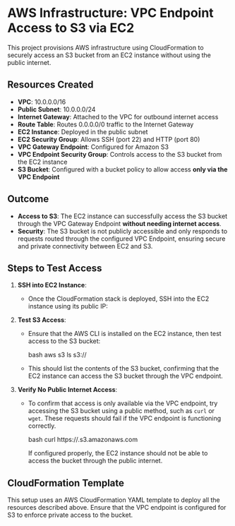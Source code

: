# AWS Infrastructure: VPC Endpoint Access to S3 via EC2

This project provisions AWS infrastructure using CloudFormation to securely access an S3 bucket from an EC2 instance without using the public internet.

##  Resources Created

- **VPC**: 10.0.0.0/16
- **Public Subnet**: 10.0.0.0/24
- **Internet Gateway**: Attached to the VPC for outbound internet access
- **Route Table**: Routes 0.0.0.0/0 traffic to the Internet Gateway
- **EC2 Instance**: Deployed in the public subnet
- **EC2 Security Group**: Allows SSH (port 22) and HTTP (port 80)
- **VPC Gateway Endpoint**: Configured for Amazon S3
- **VPC Endpoint Security Group**: Controls access to the S3 bucket from the EC2 instance
- **S3 Bucket**: Configured with a bucket policy to allow access **only via the VPC Endpoint**

##  Outcome

- **Access to S3**: The EC2 instance can successfully access the S3 bucket through the VPC Gateway Endpoint **without needing internet access**.
- **Security**: The S3 bucket is not publicly accessible and only responds to requests routed through the configured VPC Endpoint, ensuring secure and private connectivity between EC2 and S3.

##  Steps to Test Access

1. **SSH into EC2 Instance**:
   - Once the CloudFormation stack is deployed, SSH into the EC2 instance using its public IP:

2. **Test S3 Access**:
   - Ensure that the AWS CLI is installed on the EC2 instance, then test access to the S3 bucket:
   
     bash
     aws s3 ls s3://<your-bucket-name>

   - This should list the contents of the S3 bucket, confirming that the EC2 instance can access the S3 bucket through the VPC endpoint.

3. **Verify No Public Internet Access**:
   - To confirm that access is only available via the VPC endpoint, try accessing the S3 bucket using a public method, such as `curl` or `wget`. These requests should fail if the VPC endpoint is functioning correctly.
   
     bash
     curl https://<your-bucket-name>.s3.amazonaws.com
     
     If configured properly, the EC2 instance should not be able to access the bucket through the public internet.

## CloudFormation Template

This setup uses an AWS CloudFormation YAML template to deploy all the resources described above. Ensure that the VPC endpoint is configured for S3 to enforce private access to the bucket.
